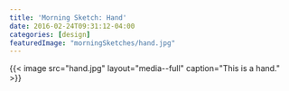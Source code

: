 ```yaml
---
title: 'Morning Sketch: Hand'
date: 2016-02-24T09:31:12-04:00
categories: [design]
featuredImage: "morningSketches/hand.jpg"
---
```


{{< image src="hand.jpg" layout="media--full" caption="This is a hand." >}}
